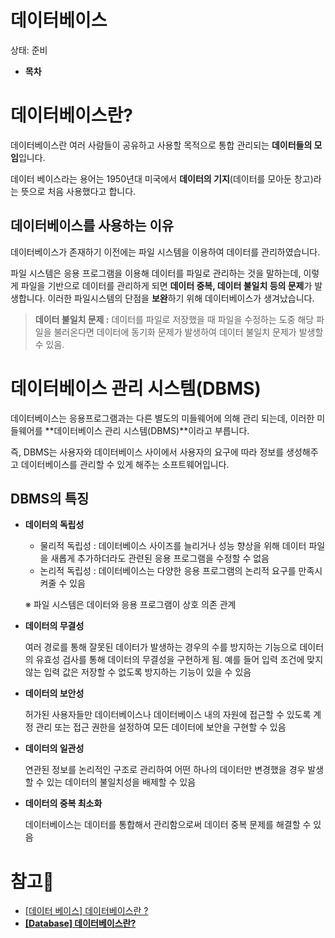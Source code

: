 # 데이터베이스

상태: 준비

- **목차**

# 데이터베이스란?

 데이터베이스란 여러 사람들이 공유하고 사용할 목적으로 통합 관리되는 **데이터들의 모임**입니다. 

 데이터 베이스라는 용어는 1950년대 미국에서 **데이터의 기지**(데이터를 모아둔 창고)라는 뜻으로 처음 사용했다고 합니다.

## 데이터베이스를 사용하는 이유

 데이터베이스가 존재하기 이전에는 파일 시스템을 이용하여 데이터를 관리하였습니다. 

 파일 시스템은 응용 프로그램을 이용해 데이터를 파일로 관리하는 것을 말하는데, 이렇게 파일을 기반으로 데이터를 관리하게 되면 **데이터 중복, 데이터 불일치 등의 문제**가 발생합니다. 이러한 파일시스템의 단점을 **보완**하기 위해 데이터베이스가 생겨났습니다. 

> **데이터 불일치 문제 :** 데이터를 파일로 저장했을 때 파일을 수정하는 도중 해당 파일을 불러온다면 데이터에 동기화 문제가 발생하여 데이터 불일치 문제가 발생할 수 있음.
> 

# 데이터베이스 관리 시스템(DBMS)

 데이터베이스는 응용프로그램과는 다른 별도의 미들웨어에 의해 관리 되는데, 이러한 미들웨어를 **데이터베이스 관리 시스템(DBMS)**이라고 부릅니다.

 즉, DBMS는 사용자와 데이터베이스 사이에서 사용자의 요구에 따라 정보를 생성해주고 데이터베이스를 관리할 수 있게 해주는 소프트웨어입니다.

## DBMS의 특징

- **데이터의 독립성**
    - 물리적 독립성 : 데이터베이스 사이즈를 늘리거나 성능 향상을 위해 데이터 파일을 새롭게 추가하더라도 관련된 응용 프로그램을 수정할 수 없음
    - 논리적 독립성 : 데이터베이스는 다양한 응용 프로그램의 논리적 요구를 만족시켜줄 수 있음
    
    ※ 파일 시스템은 데이터와 응용 프로그램이 상호 의존 관계
    
- **데이터의 무결성**
    
     여러 경로를 통해 잘못된 데이터가 발생하는 경우의 수를 방지하는 기능으로 데이터의 유효성 검사를 통해 데이터의 무결성을 구현하게 됨. 예를 들어 입력 조건에 맞지 않는 입력 값은 저장할 수 없도록 방지하는 기능이 있을 수 있음
    
- **데이터의 보안성**
    
     허가된 사용자들만 데이터베이스나 데이터베이스 내의 자원에 접근할 수 있도록 계정 관리 또는 접근 권한을 설정하여 모든 데이터에 보안을 구현할 수 있음
    
- **데이터의 일관성**
    
     연관된 정보를 논리적인 구조로 관리하여 어떤 하나의 데이터만 변경했을 경우 발생할 수 있는 데이터의 불일치성을 배제할 수 있음
    
- **데이터의 중복 최소화**
    
     데이터베이스는 데이터를 통합해서 관리함으로써 데이터 중복 문제를 해결할 수 있음
    

# 참고🔗

- [[데이터 베이스] 데이터베이스란 ?](https://noahlogs.tistory.com/36)
- **[[Database] 데이터베이스란?](https://velog.io/@dnjscksdn98/Database-%EB%8D%B0%EC%9D%B4%ED%84%B0%EB%B2%A0%EC%9D%B4%EC%8A%A4%EB%9E%80)**